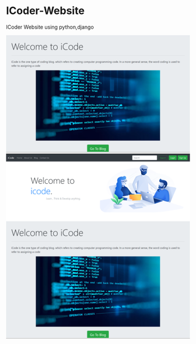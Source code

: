 # ICoder-Website
ICoder Website using python,django

<img src="https://github.com/harshad1342/ICoder-Website/blob/master/i1.PNG">
<img src="https://github.com/harshad1342/ICoder-Website/blob/master/i2.PNG">
<img src="https://github.com/harshad1342/ICoder-Website/blob/master/i1.PNG">
